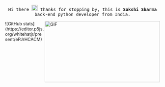 
<p align="center">
  <samp>
    Hi there <img src="https://github.com/vimalverma558/vimalverma558/blob/v2/img/Hi.gif" width="20px"> thanks for stopping by, this is <b>Sakshi Sharma</b> back-end python developer from India.
  </samp>
</p>

<img align="right" width="375" alt="GIF" href="https://editor.p5js.org/whitehatjr/present/ePJrHCACM" height="200" width="300" />
![GitHub stats](https://editor.p5js.org/whitehatjr/present/ePJrHCACM)

<!--
**ThisIsSakshi/ThisisSakshi** is a ✨ _special_ ✨ repository because its `README.md` (this file) appears on your GitHub profile.

Here are some ideas to get you started:

- 🔭 I’m currently working on ...
- 🌱 I’m currently learning ...
- 👯 I’m looking to collaborate on ...
- 🤔 I’m looking for help with ...
- 💬 Ask me about ...
- 📫 How to reach me: ...
- 😄 Pronouns: ...
- ⚡ Fun fact: ...
-->

